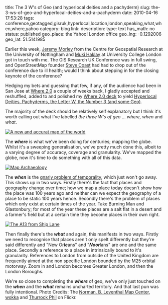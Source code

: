 title: The 3 W's of Geo (and hyperlocal deities and a pachyderm)
slug: the-3-ws-of-geo-and-hyperlocal-deities-and-a-pachyderm
date: 2010-04-16 17:53:28
tags: conference,geotagged,gisruk,hyperlocal,location,london,speaking,what,when,where,yahoo
category: blog
link: 
description: 
type: text
has_math: no
status: published
geo_place: the Yahoo! London office
geo_lng: -0.1292006
geo_lat: 51.5141985

Earlier this week, [Jeremy Morley](http://twitter.com/jeremy_morley/ "http://twitter.com/jeremy_morley/") from the Centre for Geospatial Research at the University of Nottingham and [Muki Haklay](http://twitter.com/mhaklay/ "http://twitter.com/mhaklay/") at University College London got in touch with me. The GIS Research UK Conference was in full swing, and OpenStreetMap founder [Steve Coast](http://twitter.com/SteveC/ "http://twitter.com/SteveC/") had had to drop out of the conference due to ill health; would I think about stepping in for the closing keynote of the conference?

Hedging my bets and guessing that few, if any, of the audience had been in San Jose at [Where 2.0](http://en.oreilly.com/where2010/public/schedule/detail/13234 "http://en.oreilly.com/where2010/public/schedule/detail/13234") a couple of weeks back, I gladly accepted and reshuffled, added to and polished my [Where 2.0 deck](http://www.slideshare.net/vicchi/ubiquitous-location-the-new-frontier-and-hyperlocal-nirvana "http://www.slideshare.net/vicchi/ubiquitous-location-the-new-frontier-and-hyperlocal-nirvana") to yield [Hyperlocal Deities, Pachyderms, the Letter W, the Number 3 (and some Geo)](http://www.slideshare.net/vicchi/hyperlocal-deities-pachyderms-the-letter-w-the-number-3-and-some-geo "http://www.slideshare.net/vicchi/hyperlocal-deities-pachyderms-the-letter-w-the-number-3-and-some-geo").


<!-- TEASER_END -->

The majority of the deck should be relatively self explanatory but I think it's worth calling out what I've labelled *the three W's of geo* ... *where, when* and *what*.

[![A new and accurat map of the world](http://farm4.static.flickr.com/3086/2674855383_b49ebec1ea_d.jpg)](http://www.flickr.com/photos/normanbleventhalmapcenter/2674855383/ "A new and accurat map of the world")

The ***where*** is what we've been doing for centuries; mapping the globe. Whilst it's a sweeping generalisation, we've pretty much done this, albeit to a varying degree of accuracy, coverage and granularity. We've mapped the globe, now it's time to do something with all of this data.

[![Map Archaeology](http://farm1.static.flickr.com/104/270124789_b46a4aea53_d.jpg)](http://www.flickr.com/photos/wokka/270124789/ "Map Archaeology")

The ***when*** is the [gnarly problem of temporality](/2010/03/17/phi-lambda-and-slightly-embarassing-temporality/ "/2010/03/17/phi-lambda-and-slightly-embarassing-temporality/"), which just won't go away. This shows up in two ways. Firstly there's the fact that places and geography change over time; how we map a place today doesn't show how the place was 100 years ago and neither can we expect the geography of a place to be static 100 years hence. Secondly there's the problem of places which only exist at certain times of the year. Take Burning Man and Glastonbury; for most of the year these places are a salt flat in a desert and a farmer's field but at a certain time they become places in their own right.

[![The A13 from Ship Lane](http://farm4.static.flickr.com/3006/2312562929_ec99b88069_d.jpg)](http://www.flickr.com/photos/phils_photos/2312562929/ "The A13 from Ship Lane")

Then finally there's the ***what*** and again, this manifests in two ways. Firstly we need to recognise that places aren't only spelt differently but they're said differently and "New Or***le***ans" and "***Noor***lans" are one and the same place. Secondly a reference to a place in intrinsically bound to it's granularity. References to London from outside of the United Kingdom are frequently aimed at the non specific London bounded by the M25 orbital motorway. Zoom in and London becomes Greater London, and then the London Boroughs.

We're so close to completing the ***where*** of geo, we've only just touched on the ***when*** and the ***what*** remains uncharted territory. And that last pun was fully intentional.
Photo Credits: The [Norman. B. Leventhal Map Center](http://www.flickr.com/photos/normanbleventhalmapcenter/2674855383/ "http://www.flickr.com/photos/normanbleventhalmapcenter/2674855383/"), [wokka](http://www.flickr.com/photos/wokka/270124789/ "http://www.flickr.com/photos/wokka/270124789/") and [Thurrock Phil](http://www.flickr.com/photos/phils_photos/2312562929/ "http://www.flickr.com/photos/phils_photos/2312562929/") on Flickr.


